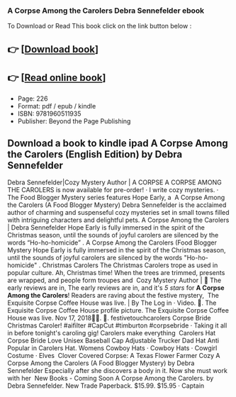 ### A Corpse Among the Carolers Debra Sennefelder ebook

To Download or Read This book click on the link button below :

## 👉  [**[Download book](http://get-pdfs.com/download.php?group=book&from=github.com&id=721959&lnk=1081 "Download book")**]

## 👉  [**[Read online book](http://get-pdfs.com/download.php?group=book&from=github.com&id=721959&lnk=1081 "Read online book")**]


* Page: 226
* Format: pdf / epub / kindle
* ISBN: 9781960511935
* Publisher: Beyond the Page Publishing



## Download a book to kindle ipad A Corpse Among the Carolers (English Edition) by Debra Sennefelder



 Debra Sennefelder|Cozy Mystery Author | A CORPSE A CORPSE AMONG THE CAROLERS is now available for pre-order! · I write cozy mysteries. · The Food Blogger Mystery series features Hope Early, a 
 A Corpse Among the Carolers (A Food Blogger Mystery) Debra Sennefelder is the acclaimed author of charming and suspenseful cozy mysteries set in small towns filled with intriguing characters and delightful pets.
 A Corpse Among the Carolers | Debra Sennefelder Hope Early is fully immersed in the spirit of the Christmas season, until the sounds of joyful carolers are silenced by the words “Ho-ho-homicide” .
 A Corpse Among the Carolers (Food Blogger Mystery Hope Early is fully immersed in the spirit of the Christmas season, until the sounds of joyful carolers are silenced by the words &quot;Ho-ho-homicide&quot; .
 Christmas Carolers The Christmas Carolers trope as used in popular culture. Ah, Christmas time! When the trees are trimmed, presents are wrapped, and people form troupes and 
 Cozy Mystery Author | 🎉 The early reviews are in, The early reviews are in, and it&#039;s *5 stars* for **A Corpse Among the Carolers**! Readers are raving about the festive mystery, 
 The Exquisite Corpse Coffee House was live. | By The Log in · Video. 󱡘. The Exquisite Corpse Coffee House profile picture. The Exquisite Corpse Coffee House was live. Nov 17, 2018󰞋󱟠. 󰟝.
 festivetouchcarolers Corpse Bride Christmas Caroler! #aifilter #CapCut #timburton #corpsebride · Taking it all in before tonight&#039;s caroling gig! Carolers make everything 
 Carolers Hat Corpse Bride Love Unisex Baseball Cap Adjustable Trucker Dad Hat Anti Popular in Carolers Hat. Womens Cowboy Hats · Cowboy Hats · Cowgirl Costume · Elves 
 Clover Covered Corpse: A Texas Flower Farmer Cozy A Corpse Among the Carolers (A Food Blogger Mystery) by Debra Sennefelder Especially after she discovers a body in it. Now she must work with her 
 New Books - Coming Soon A Corpse Among the Carolers. by Debra Sennefelder. New Trade Paperback. $15.99. $15.95 · Captain 






